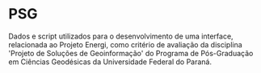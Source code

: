 # PSG
Dados e script utilizados para o desenvolvimento de uma interface, relacionada ao Projeto Energi, como critério de avaliação da disciplina 'Projeto de Soluções de Geoinformação' do Programa de Pós-Graduação em Ciências Geodésicas da Universidade Federal do Paraná.
